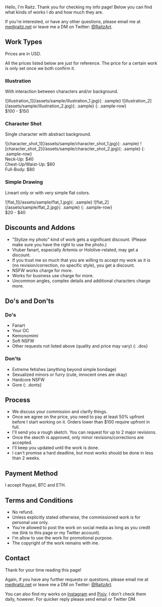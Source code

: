
Hello, I'm Raitz. Thank you for checking my info page! Below you can find what kinds of works I do and how much they are.

If you're interested, or have any other questions, please email me at [me@raitz.net](mailto:me@raitz.net) or leave me a DM on Twitter: [@RaitzArt](https://twitter.com/RaitzArt).


## Work Types

Prices are in USD.

All the prices listed below are just for reference. The price for a certain work is only set once we both confirm it.


### Illustration

With interaction between characters and/or background.

<div class="sample-container" markdown="1">
![illustration_1](/assets/sample/illustration_1.jpg){: .sample}
![illustration_2](/assets/sample/illustration_2.jpg){: .sample}
{: .sample-row}

<div class="price-tag" markdown="0">$100 - $150</div>

</div>


### Character Shot

Single character with abstract background.

<div class="sample-container" markdown="1">
![character_shot_1](/assets/sample/character_shot_1.jpg){: .sample}
![character_shot_2](/assets/sample/character_shot_2.jpg){: .sample}
{: .sample-row}

<div class="price-tag" markdown="0">Neck-Up: $40</div>
<div class="price-tag" markdown="0">Chest-Up/Waist-Up: $60</div>
<div class="price-tag" markdown="0">Full-Body: $80</div>

</div>


### Simple Drawing

Lineart only or with very simple flat colors.

<div class="sample-container" markdown="1">
![flat_1](/assets/sample/flat_1.jpg){: .sample}
![flat_2](/assets/sample/flat_2.jpg){: .sample}
{: .sample-row}

<div class="price-tag" markdown="0">$20 - $40</div>

</div>


## Discounts and Addons

- "Stylize my photo" kind of work gets a significant discount. (Please make sure you have the right to use the photo.)
- Vtuber fanart, especially Artemis or Hololive-related, may get a discount.
- If you trust me so much that you are willing to accept my work as it is (no revision/correction, no specific style), you get a discount.
- NSFW works charge for more.
- Works for business use charge for more.
- Uncommon angles, complex details and additional characters charge more.


## Do's and Don'ts

### Do's

- Fanart
- Your OC
- Kemonomimi
- Soft NSFW
- Other requests not listed above (quality and price may vary)
{: .dos}

### Don'ts
- Extreme fetishes (anything beyond simple bondage)
- Sexualized minors or furry (cute, innocent ones are okay)
- Hardcore NSFW
- Gore
{: .donts}



## Process

- We discuss your commission and clarify things.
- Once we agree on the price, you need to pay at least 50% upfront before I start working on it. Orders lower than $100 require upfront in full.
- I'll send you a rough sketch. You can request for up to 2 major revisions.
- Once the skecth is approved, only minor revisions/corrections are accepted.
- I'll keep you updated until the work is done.
- I can't promise a hard deadline, but most works should be done in less than 2 weeks.


## Payment Method

I accept Paypal, BTC and ETH.


## Terms and Conditions

- No refund.
- Unless explicitly stated otherwise, the commissioned work is for personal use only.
- You're allowed to post the work on social media as long as you credit me (link to this page or my Twitter account).
- I'm allow to use the work for promotional purpose.
- The copyright of the work remains with me.


## Contact

Thank for your time reading this page!

Again, if you have any further requests or questions, please email me at [me@raitz.net](mailto:me@raitz.net) or leave me a DM on Twitter: [@RaitzArt](https://twitter.com/RaitzArt).

You can also find my works on [Instagram](https://www.instagram.com/raitz_art) and [Pixiv](https://www.pixiv.net/en/users/40861690). I don't check them daily, however. For quicker reply please send email or Twitter DM.

